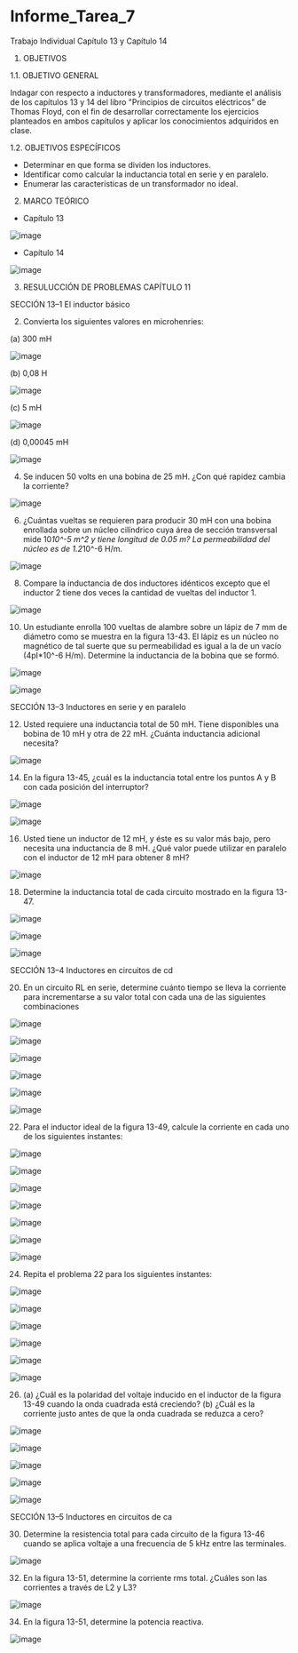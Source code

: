 # Informe_Tarea_7
Trabajo Individual Capítulo 13 y Capítulo 14

1. OBJETIVOS 

1.1. OBJETIVO GENERAL

Indagar con respecto a inductores y transformadores, mediante el análisis de los capítulos 13 y 14 del libro "Principios de circuitos eléctricos" de Thomas Floyd, con el fin de desarrollar correctamente los ejercicios planteados en ambos capítulos y aplicar los conocimientos adquiridos en clase.

1.2. OBJETIVOS ESPECÍFICOS

- Determinar en que forma se dividen los inductores.
- Identificar como calcular la inductancia total en serie y en paralelo.
- Enumerar las características de un transformador no ideal.

2. MARCO TEÓRICO

- Capítulo 13

![image](https://user-images.githubusercontent.com/105623628/185639808-d90795c9-985c-481c-9fab-2a57ebc0994c.png)

- Capítulo 14 

![image](https://user-images.githubusercontent.com/105623628/185639851-e500550c-b844-458e-8068-70a719d0835d.png)

3. RESULUCCIÓN DE PROBLEMAS CAPÍTULO 11

SECCIÓN 13–1 El inductor básico

2. Convierta los siguientes valores en microhenries:

(a) 300 mH

![image](https://user-images.githubusercontent.com/105623628/185668198-7badbb07-05dc-4874-b73e-44246ecf2a21.png)

(b) 0,08 H

![image](https://user-images.githubusercontent.com/105623628/185668260-46aed9f4-83d1-4b1d-9edc-6478132c9fbe.png)

(c) 5 mH

![image](https://user-images.githubusercontent.com/105623628/185668280-6a0e80f4-eb83-4358-8223-bc391b3b288c.png)

(d) 0,00045 mH

![image](https://user-images.githubusercontent.com/105623628/185668329-80b9db86-5a6c-463b-9c6b-2738730ba7a8.png)

4. Se inducen 50 volts en una bobina de 25 mH. ¿Con qué rapidez cambia la corriente?

![image](https://user-images.githubusercontent.com/105623628/185668510-f855f60e-0b44-4c0b-b710-46b7c5a4b3bc.png)

6. ¿Cuántas vueltas se requieren para producir 30 mH con una bobina enrollada sobre un núcleo cilíndrico cuya área de sección transversal mide 10*10^-5 m^2 y tiene longitud de 0.05 m? La permeabilidad
del núcleo es de 1.2*10^-6 H/m. 

![image](https://user-images.githubusercontent.com/105623628/185669081-005f7597-1b82-476e-980e-d284548e1e30.png)

8. Compare la inductancia de dos inductores idénticos excepto que el inductor 2 tiene dos veces la cantidad de vueltas del inductor 1.

![image](https://user-images.githubusercontent.com/105623628/185669168-a98b0f86-178e-4ff8-b9d9-2fb1f7b842b6.png)

10. Un estudiante enrolla 100 vueltas de alambre sobre un lápiz de 7 mm de diámetro como se muestra en
la figura 13-43. El lápiz es un núcleo no magnético de tal suerte que su permeabilidad es igual a la de
un vacío (4pI*10^-6 H/m). Determine la inductancia de la bobina que se formó.

![image](https://user-images.githubusercontent.com/105623628/185668923-a8f5ddef-3656-4af6-9733-680102035a04.png)

![image](https://user-images.githubusercontent.com/105623628/185669247-ded399ac-a025-4554-9867-5b9eb44f4596.png)

SECCIÓN 13–3 Inductores en serie y en paralelo

12. Usted requiere una inductancia total de 50 mH. Tiene disponibles una bobina de 10 mH y otra de 22 mH.
¿Cuánta inductancia adicional necesita?

![image](https://user-images.githubusercontent.com/105623628/185669307-98e15296-680d-476a-acd5-17a7bbdf5fec.png)

14. En la figura 13-45, ¿cuál es la inductancia total entre los puntos A y B con cada posición del interruptor?

![image](https://user-images.githubusercontent.com/105623628/185669463-b22d7fbb-68fd-4610-913c-45cd9ca1fd35.png)

![image](https://user-images.githubusercontent.com/105623628/185669501-48533d07-49ed-44ce-b18b-da824eaba584.png)

16. Usted tiene un inductor de 12 mH, y éste es su valor más bajo, pero necesita una inductancia de 8 mH.
¿Qué valor puede utilizar en paralelo con el inductor de 12 mH para obtener 8 mH?

![image](https://user-images.githubusercontent.com/105623628/185669773-a8bbf74f-68f6-44b5-91a0-170b59591f10.png)

18. Determine la inductancia total de cada circuito mostrado en la figura 13-47.

![image](https://user-images.githubusercontent.com/105623628/185669661-c9f0a077-97f2-499f-82eb-1b0a3903bf79.png)

![image](https://user-images.githubusercontent.com/105623628/185669857-c8b9aa42-bf2d-4890-aa12-9c5e17bd217c.png)

![image](https://user-images.githubusercontent.com/105623628/185669942-bff55f19-8df1-4b2e-bf33-62803a3deadf.png)

SECCIÓN 13–4 Inductores en circuitos de cd

20. En un circuito RL en serie, determine cuánto tiempo se lleva la corriente para incrementarse a su valor
total con cada una de las siguientes combinaciones

![image](https://user-images.githubusercontent.com/105623628/185670354-68dfb27b-32aa-4048-9642-25acb5764e4c.png)

![image](https://user-images.githubusercontent.com/105623628/185670390-754867af-1fce-47e7-8cad-cccaaa54d12e.png)

![image](https://user-images.githubusercontent.com/105623628/185670418-ce009765-2f6f-49b5-8edc-ba8d72494bb9.png)

![image](https://user-images.githubusercontent.com/105623628/185670445-ef13c16c-5044-42da-b224-a5c6f3fe07f1.png)

![image](https://user-images.githubusercontent.com/105623628/185670507-b2e8475d-5896-4c07-b446-326aeff92d2e.png)

![image](https://user-images.githubusercontent.com/105623628/185670538-96b37512-2959-429c-8514-e366a16f9e17.png)

22. Para el inductor ideal de la figura 13-49, calcule la corriente en cada uno de los siguientes instantes:

![image](https://user-images.githubusercontent.com/105623628/185671090-fdd3aee2-0095-442f-9502-7a888c73c454.png)

![image](https://user-images.githubusercontent.com/105623628/185671208-2ecba3ee-926c-47bb-99ce-e79a59451493.png)

![image](https://user-images.githubusercontent.com/105623628/185671252-f920b8c6-ee56-431c-b125-11198f23457e.png)

![image](https://user-images.githubusercontent.com/105623628/185671311-1dfd1577-5ea3-4ee5-85a7-a068151e5928.png)

![image](https://user-images.githubusercontent.com/105623628/185671356-446c36d8-f2f9-46e7-8cb3-16e13ffe3b5a.png)

![image](https://user-images.githubusercontent.com/105623628/185671382-5fcb56fc-0c81-4a0a-a33c-f29832a3e6b1.png)

![image](https://user-images.githubusercontent.com/105623628/185671427-39b53960-133e-4b59-a427-5be631666089.png)

24. Repita el problema 22 para los siguientes instantes:

![image](https://user-images.githubusercontent.com/105623628/185671568-9f5336d1-d545-4f08-881c-bc4c22849438.png)

![image](https://user-images.githubusercontent.com/105623628/185671602-a1dab60b-32df-4835-a8d1-cec580d25b39.png)

![image](https://user-images.githubusercontent.com/105623628/185671676-08a3a935-c1d9-4e20-8576-d1e213cfd1ae.png)

![image](https://user-images.githubusercontent.com/105623628/185671718-303a0435-037b-4720-ba6e-77349e95ab23.png)

![image](https://user-images.githubusercontent.com/105623628/185671752-e33c6088-83a1-49bf-8646-fdd9a273e2af.png)

![image](https://user-images.githubusercontent.com/105623628/185671769-6ab0ab28-e86b-4ab7-a6c7-f2b15c8c3322.png)

26. (a) ¿Cuál es la polaridad del voltaje inducido en el inductor de la figura 13-49 cuando la onda cuadrada está creciendo?
(b) ¿Cuál es la corriente justo antes de que la onda cuadrada se reduzca a cero?

![image](https://user-images.githubusercontent.com/105623628/185672068-82fba04e-8adb-472d-a894-d156d0105bef.png)

![image](https://user-images.githubusercontent.com/105623628/185672116-a1abee46-fa91-466f-bfd5-10b8048a6734.png)

![image](https://user-images.githubusercontent.com/105623628/185672206-194ce816-287a-4b58-a9fd-3d0aa13580f5.png)

![image](https://user-images.githubusercontent.com/105623628/185672578-565b8421-a9c8-43d4-a6c2-7e33968dbfb7.png)

![image](https://user-images.githubusercontent.com/105623628/185672607-e43d666b-4796-4912-b2fe-8cd4b57f5654.png)

SECCIÓN 13–5 Inductores en circuitos de ca

30. Determine la resistencia total para cada circuito de la figura 13-46 cuando se aplica voltaje a una frecuencia de 5 kHz entre las terminales.

![image](https://user-images.githubusercontent.com/105623628/185672784-3768a051-ead2-45c8-b5c7-654a9a12a474.png)

32. En la figura 13-51, determine la corriente rms total. ¿Cuáles son las corrientes a través de L2 y L3?

![image](https://user-images.githubusercontent.com/105623628/185672886-a5c81dc2-1f64-4ea4-aaed-c05e5858d180.png)

34. En la figura 13-51, determine la potencia reactiva.

![image](https://user-images.githubusercontent.com/105623628/185673396-5f1667d1-30b2-4a4a-beb4-54a76a6e93ab.png)






















